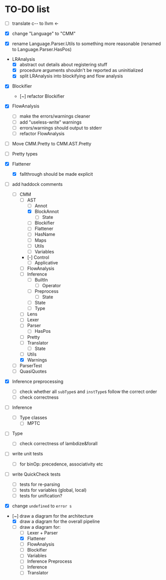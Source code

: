 # TO-DO list

- [ ] translate c-- to llvm <-

- [x] change "Language" to "CMM"

- [x] rename Language.Parser.Utils to something more reasonable (renamed to Language.Parser.HasPos)

- LRAnalysis
  - [x] abstract out details about registering stuff
  - [x] procedure arguments shouldn't be reported as uninitialized
  - [x] split LRAnalysis into blockifying and flow analysis

- [x] Blockifier
  - [~] refactor Blockifier

- [x] FlowAnalysis
  - [ ] make the errors/warnings cleaner
  - [ ] add "useless-write" warnings
  - [ ] errors/warnings should output to stderr
  - [ ] refactor FlowAnalysis

- [ ] Move CMM.Pretty to CMM.AST.Pretty
- [ ] Pretty types

- [x] Flattener
  - [x] fallthrough should be made explicit

- [ ] add haddock comments
  - [ ] CMM
    - [ ] AST
      - [ ] Annot
      - [x] BlockAnnot
        - [ ] State
      - [ ] Blockifier
      - [ ] Flattener
      - [ ] HasName
      - [ ] Maps
      - [ ] Utils
      - [ ] Variables
    - [-] Control
      - [ ] Applicative
    - [ ] FlowAnalysis
    - [ ] Inference
      - [ ] BuiltIn
        - [ ] Operator
      - [ ] Preprocess
        - [ ] State
      - [ ] State
      - [ ] Type
    - [ ] Lens
    - [ ] Lexer
    - [ ] Parser
      - [ ] HasPos
    - [ ] Pretty
    - [ ] Translator
      - [ ] State
    - [ ] Utils
    - [x] Warnings

  - [ ] ParserTest
  - [ ] QuasiQuotes

- [x] Inference preprocessing
  - [ ] check whether all `subType`s and `instType`s follow the correct order
  - [ ] check correctness
- [ ] Inference
  - [ ] Type classes
    - [ ] MPTC

- [ ] Type
  - [ ] check correctness of lambdize&forall

- [ ] write unit tests
  - [ ] for binOp: precedence, associativity etc

- [ ] write QuickCheck tests
  - [ ] tests for re-parsing
  - [ ] tests for variables (global, local)
  - [ ] tests for unification?

- [x] change `undefined` to `error s`

- [~] draw a diagram for the architecture
  - [x] draw a diagram for the overall pipeline
  - [ ] draw a diagram for:
    - [ ] Lexer + Parser
    - [x] Flattener
    - [ ] FlowAnalysis
    - [ ] Blockifier
    - [ ] Variables
    - [ ] Inference Preprocess
    - [ ] Inference
    - [ ] Translator
